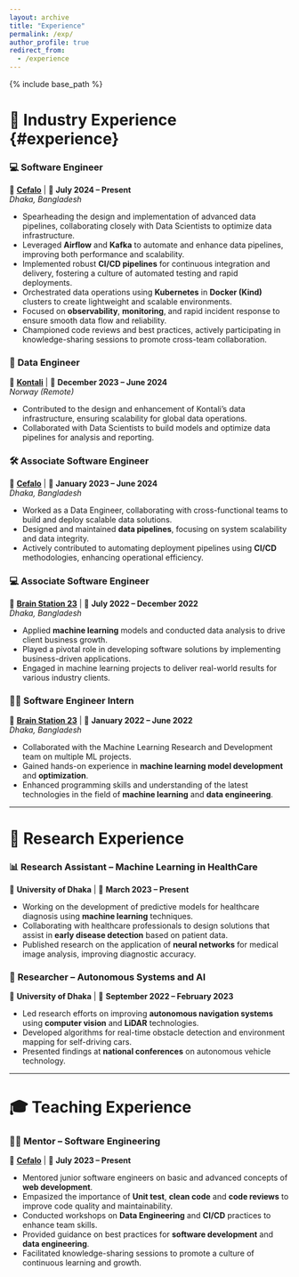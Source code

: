 ```yaml
---
layout: archive
title: "Experience"
permalink: /exp/
author_profile: true
redirect_from:
  - /experience
---
```


{% include base_path %}

# 💼 **Industry Experience** {#experience}

### 💻 **Software Engineer**

📍 **[Cefalo](https://www.cefalo.com/)** | 📅 **July 2024 – Present**  
_Dhaka, Bangladesh_

- Spearheading the design and implementation of advanced data pipelines, collaborating closely with Data Scientists to optimize data infrastructure.
- Leveraged **Airflow** and **Kafka** to automate and enhance data pipelines, improving both performance and scalability.
- Implemented robust **CI/CD pipelines** for continuous integration and delivery, fostering a culture of automated testing and rapid deployments.
- Orchestrated data operations using **Kubernetes** in **Docker (Kind)** clusters to create lightweight and scalable environments.
- Focused on **observability**, **monitoring**, and rapid incident response to ensure smooth data flow and reliability.
- Championed code reviews and best practices, actively participating in knowledge-sharing sessions to promote cross-team collaboration.

### 💼 **Data Engineer**

📍 **[Kontali](https://www.kontali.com/)** | 📅 **December 2023 – June 2024**  
_Norway (Remote)_

- Contributed to the design and enhancement of Kontali’s data infrastructure, ensuring scalability for global data operations.
- Collaborated with Data Scientists to build models and optimize data pipelines for analysis and reporting.

### 🛠 **Associate Software Engineer**

📍 **[Cefalo](https://www.cefalo.com/)** | 📅 **January 2023 – June 2024**  
_Dhaka, Bangladesh_

- Worked as a Data Engineer, collaborating with cross-functional teams to build and deploy scalable data solutions.
- Designed and maintained **data pipelines**, focusing on system scalability and data integrity.
- Actively contributed to automating deployment pipelines using **CI/CD** methodologies, enhancing operational efficiency.

### 💻 **Associate Software Engineer**

📍 **[Brain Station 23](https://brainstation-23.com/)** | 📅 **July 2022 – December 2022**  
_Dhaka, Bangladesh_

- Applied **machine learning** models and conducted data analysis to drive client business growth.
- Played a pivotal role in developing software solutions by implementing business-driven applications.
- Engaged in machine learning projects to deliver real-world results for various industry clients.

### 👨‍💻 **Software Engineer Intern**

📍 **[Brain Station 23](https://brainstation-23.com/)** | 📅 **January 2022 – June 2022**  
_Dhaka, Bangladesh_

- Collaborated with the Machine Learning Research and Development team on multiple ML projects.
- Gained hands-on experience in **machine learning model development** and **optimization**.
- Enhanced programming skills and understanding of the latest technologies in the field of **machine learning** and **data engineering**.

---

# 🔬 **Research Experience**

### 📊 **Research Assistant – Machine Learning in HealthCare**

📍 **University of Dhaka** | 📅 **March 2023 – Present**

- Working on the development of predictive models for healthcare diagnosis using **machine learning** techniques.
- Collaborating with healthcare professionals to design solutions that assist in **early disease detection** based on patient data.
- Published research on the application of **neural networks** for medical image analysis, improving diagnostic accuracy.

### 🤖 **Researcher – Autonomous Systems and AI**

📍 **University of Dhaka** | 📅 **September 2022 – February 2023**

- Led research efforts on improving **autonomous navigation systems** using **computer vision** and **LiDAR** technologies.
- Developed algorithms for real-time obstacle detection and environment mapping for self-driving cars.
- Presented findings at **national conferences** on autonomous vehicle technology.

---

# 🎓 **Teaching Experience**

### 👨‍🏫 **Mentor – Software Engineering**

📍 **[Cefalo](https://www.cefalo.com/)** | 📅 **July 2023 – Present**

- Mentored junior software engineers on basic and advanced concepts of **web development**.
- Empasized the importance of **Unit test**, **clean code** and **code reviews** to improve code quality and maintainability.
- Conducted workshops on **Data Engineering** and **CI/CD** practices to enhance team skills.
- Provided guidance on best practices for **software development** and **data engineering**.
- Facilitated knowledge-sharing sessions to promote a culture of continuous learning and growth.
